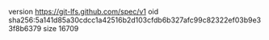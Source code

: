 version https://git-lfs.github.com/spec/v1
oid sha256:5a141d85a30cdcc1a42516b2d103cfdb6b327afc99c82322ef03b9e33f8b6379
size 16709
